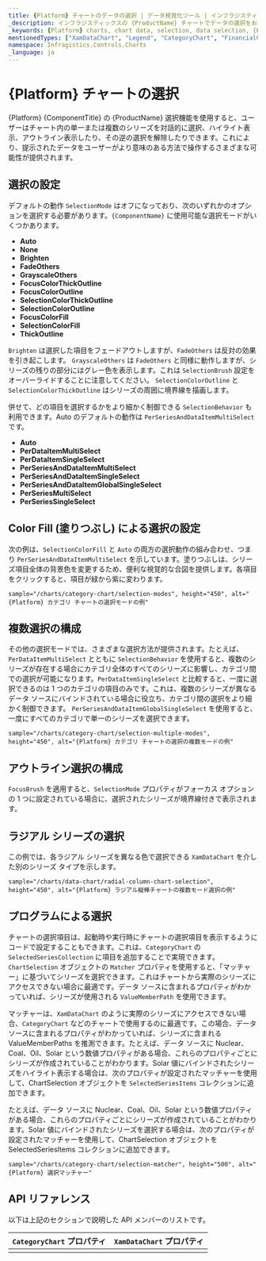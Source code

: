 ```yaml
---
title: {Platform} チャートのデータの選択 | データ視覚化ツール | インフラジスティックス
_description: インフラジスティックスの {ProductName} チャートでデータの選択をお試しください!
_keywords: {Platform} charts, chart data, selection, data selection, {ProductName}, Infragistics, {Platform} チャート, チャート データ, 選択, データの選択, インフラジスティックス
mentionedTypes: ["XamDataChart", "Legend", "CategoryChart", "FinancialChart", "XamDataLegend", "DataToolTipLayer"]
namespace: Infragistics.Controls.Charts
_language: ja
---
```


# {Platform} チャートの選択

{Platform} {ComponentTitle} の {ProductName} 選択機能を使用すると、ユーザーはチャート内の単一または複数のシリーズを対話的に選択、ハイライト表示、アウトライン表示したり、その逆の選択を解除したりできます。これにより、提示されたデータをユーザーがより意味のある方法で操作するさまざまな可能性が提供されます。

## 選択の設定

デフォルトの動作 `SelectionMode` はオフになっており、次のいずれかのオプションを選択する必要があります。`{ComponentName}` に使用可能な選択モードがいくつかあります。

- **Auto** 
- **None**
- **Brighten**
- **FadeOthers**
- **GrayscaleOthers**
- **FocusColorThickOutline**
- **FocusColorOutline**
- **SelectionColorThickOutline**
- **SelectionColorOutline**
- **FocusColorFill**
- **SelectionColorFill**
- **ThickOutline**

`Brighten` は選択した項目をフェードアウトしますが、`FadeOthers` は反対の効果を引き起こします。
`GrayscaleOthers` は `FadeOthers` と同様に動作しますが、シリーズの残りの部分にはグレー色を表示します。これは `SelectionBrush` 設定をオーバーライドすることに注意してください。
`SelectionColorOutline` と `SelectionColorThickOutline` はシリーズの周囲に境界線を描画します。

併せて、どの項目を選択するかをより細かく制御できる `SelectionBehavior` も利用できます。Auto のデフォルトの動作は `PerSeriesAndDataItemMultiSelect` です。

- **Auto** 
- **PerDataItemMultiSelect**
- **PerDataItemSingleSelect**
- **PerSeriesAndDataItemMultiSelect**
- **PerSeriesAndDataItemSingleSelect**
- **PerSeriesAndDataItemGlobalSingleSelect**
- **PerSeriesMultiSelect**
- **PerSeriesSingleSelect**

## Color Fill (塗りつぶし) による選択の設定

次の例は、`SelectionColorFill` と `Auto` の両方の選択動作の組み合わせ、つまり `PerSeriesAndDataItemMultiSelect` を示しています。塗りつぶしは、シリーズ項目全体の背景色を変更するため、便利な視覚的な合図を提供します。各項目をクリックすると、項目が緑から紫に変わります。


`sample="/charts/category-chart/selection-modes", height="450", alt="{Platform} カテゴリ チャートの選択モードの例"`

## 複数選択の構成

その他の選択モードでは、さまざまな選択方法が提供されます。たとえば、`PerDataItemMultiSelect` とともに `SelectionBehavior` を使用すると、複数のシリーズが存在する場合にカテゴリ全体のすべてのシリーズに影響し、カテゴリ間での選択が可能になります。`PerDataItemSingleSelect` と比較すると、一度に選択できるのは 1 つのカテゴリの項目のみです。これは、複数のシリーズが異なるデータ ソースにバインドされている場合に役立ち、カテゴリ間の選択をより細かく制御できます。
`PerSeriesAndDataItemGlobalSingleSelect` を使用すると、一度にすべてのカテゴリで単一のシリーズを選択できます。

`sample="/charts/category-chart/selection-multiple-modes", height="450", alt="{Platform} カテゴリ チャートの選択の複数モードの例"`

## アウトライン選択の構成

`FocusBrush` を適用すると、`SelectionMode` プロパティがフォーカス オプションの 1 つに設定されている場合に、選択されたシリーズが境界線付きで表示されます。

## ラジアル シリーズの選択

この例では、各ラジアル シリーズを異なる色で選択できる `XamDataChart` を介した別のシリーズ タイプを示します。

`sample="/charts/data-chart/radial-column-chart-selection", height="450", alt="{Platform} ラジアル縦棒チャートの複数モード選択の例"`

## プログラムによる選択

チャートの選択項目は、起動時や実行時にチャートの選択項目を表示するようにコードで設定することもできます。これは、`CategoryChart` の `SelectedSeriesCollection` に項目を追加することで実現できます。`ChartSelection` オブジェクトの `Matcher` プロパティを使用すると、「マッチャー」に基づいてシリーズを選択できます。これはチャートから実際のシリーズにアクセスできない場合に最適です。データ ソースに含まれるプロパティがわかっていれば、シリーズが使用される `ValueMemberPath` を使用できます。 

マッチャーは、`XamDataChart` のように実際のシリーズにアクセスできない場合、`CategoryChart` などのチャートで使用するのに最適です。この場合、データ ソースに含まれるプロパティがわかっていれば、シリーズに含まれる ValueMemberPaths を推測できます。たとえば、データ ソースに Nuclear、Coal、Oil、Solar という数値プロパティがある場合、これらのプロパティごとにシリーズが作成されていることがわかります。Solar 値にバインドされたシリーズをハイライト表示する場合は、次のプロパティが設定されたマッチャーを使用して、ChartSelection オブジェクトを `SelectedSeriesItems` コレクションに追加できます。
   
たとえば、データ ソースに Nuclear、Coal、Oil、Solar という数値プロパティがある場合、これらのプロパティごとにシリーズが作成されていることがわかります。Solar 値にバインドされたシリーズを選択する場合は、次のプロパティが設定されたマッチャーを使用して、ChartSelection オブジェクトを SelectedSeriesItems コレクションに追加できます。

<!-- Blazor -->

 `sample="/charts/category-chart/selection-matcher", height="500", alt="{Platform} 選択マッチャー"`

<!-- end: Blazor -->

## API リファレンス

以下は上記のセクションで説明した API メンバーのリストです。

| `CategoryChart` プロパティ                    | `XamDataChart` プロパティ | 
| ----------------------------------------------|---------------------------|
|                                               |                           |
